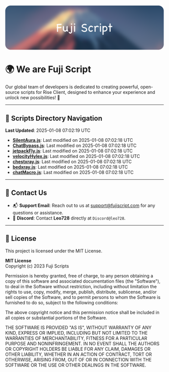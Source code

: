 ![Banner](.github/b.webp)

# 🌍 **We are Fuji Script**

Our global team of developers is dedicated to creating powerful, open-source scripts for Rise Client, designed to enhance your experience and unlock new possibilities! 🌟

---
<!-- SCRIPTS_NAVIGATION_START -->
## 📂 **Scripts Directory Navigation**

**Last Updated**: 2025-01-08 07:02:19 UTC

- **[SilentAura.js](scripts/SilentAura.js)**: Last modified on 2025-01-08 07:02:18 UTC
- **[ChatBypass.js](scripts/ChatBypass.js)**: Last modified on 2025-01-08 07:02:18 UTC
- **[jetpackFly.js](scripts/jetpackFly.js)**: Last modified on 2025-01-08 07:02:18 UTC
- **[velocityHylex.js](scripts/velocityHylex.js)**: Last modified on 2025-01-08 07:02:18 UTC
- **[chestxray.js](scripts/chestxray.js)**: Last modified on 2025-01-08 07:02:18 UTC
- **[bedxray.js](scripts/bedxray.js)**: Last modified on 2025-01-08 07:02:18 UTC
- **[chatMacro.js](scripts/chatMacro.js)**: Last modified on 2025-01-08 07:02:18 UTC

<!-- SCRIPTS_NAVIGATION_END -->

---

## 💬 **Contact Us**  
- 📬 **Support Email**: Reach out to us at [support@fujiscript.com](mailto:support@fujiscript.com) for any questions or assistance.  
- 💬 **Discord**: Contact **Leo728** directly at `Discord@leo728`.

---

## 📜 **License**

This project is licensed under the MIT License.  

**MIT License**  
Copyright (c) 2023 Fuji Scripts  

Permission is hereby granted, free of charge, to any person obtaining a copy of this software and associated documentation files (the "Software"), to deal in the Software without restriction, including without limitation the rights to use, copy, modify, merge, publish, distribute, sublicense, and/or sell copies of the Software, and to permit persons to whom the Software is furnished to do so, subject to the following conditions:  

The above copyright notice and this permission notice shall be included in all copies or substantial portions of the Software.  

THE SOFTWARE IS PROVIDED "AS IS", WITHOUT WARRANTY OF ANY KIND, EXPRESS OR IMPLIED, INCLUDING BUT NOT LIMITED TO THE WARRANTIES OF MERCHANTABILITY, FITNESS FOR A PARTICULAR PURPOSE AND NONINFRINGEMENT. IN NO EVENT SHALL THE AUTHORS OR COPYRIGHT HOLDERS BE LIABLE FOR ANY CLAIM, DAMAGES OR OTHER LIABILITY, WHETHER IN AN ACTION OF CONTRACT, TORT OR OTHERWISE, ARISING FROM, OUT OF OR IN CONNECTION WITH THE SOFTWARE OR THE USE OR OTHER DEALINGS IN THE SOFTWARE.  
